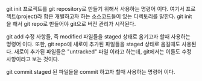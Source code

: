 git init
프로젝트를 git repository로 만들기 위해서 사용하는 명령어 이다. 여기서 프로젝트(project)라 함은 개밸하고자 하는 소스코드들이 있는 디렉토리를 말한다. git init을 해서 git repo로 만들어야 git으로 버전 관리가 시작된다.

git add
수정 사항들, 즉 modified 파일들을 staged 상태로 옴기고자 할때 사용하는 명령어 이다. 또한, git repo에 새로이 추가된 파일들을 staged 상태로 옴길때도 사용된다. 새로이 추가된 파일들은 "untracked" 파일 이라고 하는데, git에서는 이들도 수정 사항이라고 보는 것이다.

git commit
staged 된 파일들을 commit 하고자 할때 사용하는 명령어 이다.
